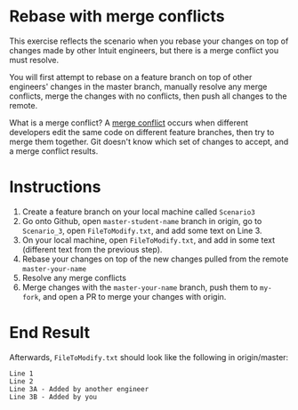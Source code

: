 # Rebase with merge conflicts

This exercise reflects the scenario when you rebase your changes on top of changes made by other Intuit engineers, but there is a merge conflict you must resolve. 

You will first attempt to rebase on a feature branch on top of other engineers' changes in the master branch, manually resolve any merge conflicts, merge the changes with no conflicts, then push all changes to the remote. 

What is a merge conflict?
A [merge conflict](https://www.atlassian.com/git/tutorials/using-branches/merge-conflicts) occurs when different developers edit the same code on different feature branches, then try to merge them together. Git doesn't know which set of changes to accept, and a merge conflict results. 

# Instructions 
1. Create a feature branch on your local machine called `Scenario3`
1. Go onto Github, open `master-student-name` branch in origin, go to `Scenario_3`, open `FileToModify.txt`, and add some text on Line 3.
1. On your local machine, open `FileToModify.txt`, and add in some text (different text from the previous step).
1. Rebase your changes on top of the new changes pulled from the remote `master-your-name`
1. Resolve any merge conflicts 
1. Merge changes with the `master-your-name` branch, push them to `my-fork`, and open a PR to merge your changes with origin. 

# End Result
Afterwards, `FileToModify.txt` should look like the following in origin/master:
```
Line 1
Line 2
Line 3A - Added by another engineer
Line 3B - Added by you
```